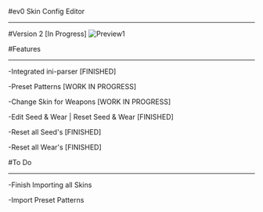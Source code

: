 #ev0 Skin Config Editor
___

#Version 2 [In Progress]
![Preview1](http://i.imgur.com/TntBBsf.png)

#Features
___

-Integrated ini-parser [FINISHED]

-Preset Patterns [WORK IN PROGRESS]

-Change Skin for Weapons [WORK IN PROGRESS]

-Edit Seed & Wear | Reset Seed & Wear [FINISHED]

-Reset all Seed's [FINISHED]

-Reset all Wear's [FINISHED]

#To Do
___

-Finish Importing all Skins

-Import Preset Patterns
